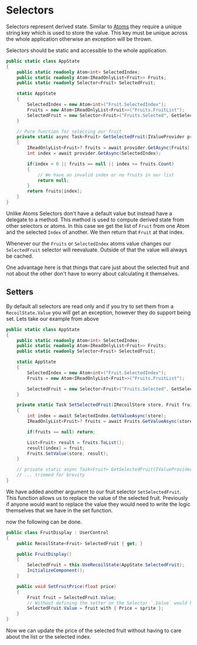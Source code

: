 # Selectors 

Selectors represent derived state. Similar to [Atoms]('./../Atoms.md) they require a unique string key which is used to store the value. This key must be unique across the whole application otherwise an exception will be thrown.

Selectors should be static and accessible to the whole application. 

```cs
public static class AppState
{
	public static readonly Atom<int> SelectedIndex;
	public static readonly Atom<IReadOnlyList<Fruit>> Fruits;
	public static readonly Selector<Fruit> SelectedFruit;

	static AppState
	{
		SelectedIndex = new Atom<int>("Fruit.SelectedIndex");
		Fruits = new Atom<IReadOnlyList<Fruit>>("Fruits.FruitList");
		SelectedFruit = new Selector<Fruit>("Fruits.Selected", GetSelectedFruit);
	}

	// Pure function for selecting our fruit
	private static async Task<Fruit> GetSelectedFruit(IValueProvider provider)
	{
		IReadOnlyList<Fruit>? fruits = await provider.GetAsync(Fruits);
		int index = await provider.GetAsync(SelectedIndex);

		if(index < 0 || fruits == null || index >= fruits.Count)
		{
			// We have an invalid index or no fruits in our list
			return null;
		}
		return fruits[index];
	}
}
```

Unlike Atoms Selectors don't have a default value but instead have a delegate to a method. This method is used to compute derived state from other selectors or atoms. In this case we get the list of `Fruit` from one Atom and the selected `Index` of another. We then return that `Fruit` at that index. 

Whenever our the `Fruits` or `SelectedIndex` atoms value changes our `SelectedFruit` selector will reevaluate. Outside of that the value will always be cached.

One advantage here is that things that care just about the selected fruit and not about the other don't have to worry about calculating it themselves. 


## Setters 

By default all selectors are read only and if you try to set them from a `RecoilState.Value` you will get an exception, however they do support being set. Lets take our example from above 


```cs
public static class AppState
{
	public static readonly Atom<int> SelectedIndex;
	public static readonly Atom<IReadOnlyList<Fruit>> Fruits;
	public static readonly Selector<Fruit> SelectedFruit;

	static AppState
	{
		SelectedIndex = new Atom<int>("Fruit.SelectedIndex");
		Fruits = new Atom<IReadOnlyList<Fruit>>("Fruits.FruitList");

		SelectedFruit = new Selector<Fruit>("Fruits.Selected", GetSelectedFruit, SetSelectedFruit);
	}

	private static Task SetSelectedFruit(IRecoilStore store, Fruit fruit)
	{
		int index = await SelectedIndex.GetValueAsync(store);
		IReadOnlyList<Fruit>? fruits = await Fruits.GetValueAsync(store);

		if(fruits == null) return;

		List<Fruit> result = fruits.ToList();
		result[index] = fruit;
		Fruits.SetValue(store, result);
	}

	// private static async Task<Fruit> GetSelectedFruit(IValueProvider provider)
	// ... trimmed for brevity
}
```

We have added another argument to our fruit selector `SetSelectedFruit`. This function allows us to replace the value of the selected fruit. Previously if anyone would want to replace the value they would need to write the logic themselves that we have in the set function.

now the following can be done.

```cs
public class FruitDisplay : UserControl
{
	public RecoilState<Fruit> SelectedFruit { get; }

	public FruitDisplay()
	{
		SelectedFruit = this.UseRecoilState(AppState.SelectedFruit);
		InitializeComponent();
	}

	public void SetFruitPrice(float price)
	{
		Fruit fruit = SelectedFruit.Value;
		// Without defining the setter on the Selector `.Value` would have thrown an exception
		SelectedFruit.Value = fruit with { Price = sprite };
	}
}
```

Now we can update the price of the selected fruit without having to care about the list or the selected index.